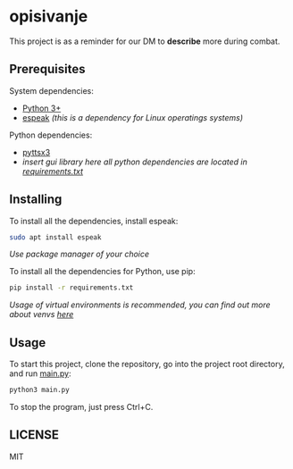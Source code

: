 # opisivanje
This project is as a reminder for our DM to **describe** more during combat.

## Prerequisites
System dependencies:
- [Python 3+](https://python.org)
- [espeak]() *(this is a dependency for Linux operatings systems)*

Python dependencies:
- [pyttsx3](https://github.com/nateshmbhat/pyttsx3)
- *insert gui library here*
*all python dependencies are located in [requirements.txt](./requirements.txt)*

## Installing
To install all the dependencies, install espeak:
```bash
sudo apt install espeak
```
*Use package manager of your choice*
<br>

To install all the dependencies for Python, use pip:
```bash
pip install -r requirements.txt
```
*Usage of virtual environments is recommended, you can find out more about venvs [here](https://realpython.com/python-virtual-environments-a-primer/)*

## Usage
To start this project, clone the repository, go into the project root directory, and run [main.py](./main.py):
```bash
python3 main.py
```
To stop the program, just press Ctrl+C.

## LICENSE
MIT
